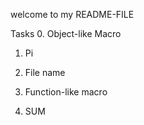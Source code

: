 welcome to my README-FILE

Tasks
0. Object-like Macro

1. Pi

2. File name

3. Function-like macro

4. SUM
